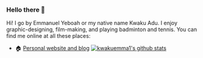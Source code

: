 ### Hello there 👋

Hi! I go by Emmanuel Yeboah or my native name Kwaku Adu. I enjoy graphic-designing, film-making, and playing badminton and tennis.
You can find me online at all these places:

- 🏠 [Personal website and blog](https://kwakuemma1.github.io/KwakuAduBlog/posts/summer-experience_2023/)
  [![kwakuemma1's github stats](https://github-readme-stats.vercel.app/api?username=kwakuemma1&theme=blue-green)](https://github.com/kwakuemma1/github-readme-stats)
<!--
- 👨‍👩‍👧‍👦 [Family blog](https://www.blah_blah_blah/)
- 🐦 [Twitter](https://twitter.com/blah_blah_blah)
- 🎥 [YouTube](https://www.youtube.com/blah_blah_blah)
- 💼 [LinkedIn](https://www.linkedin.com/in/blah_blah_blah)

Here are some ideas to get you started:

- 🔭 I’m currently working on ...
- 🌱 I’m currently learning ...
- 👯 I’m looking to collaborate on ...
- 🤔 I’m looking for help with ...
- 💬 Ask me about ...
- 📫 How to reach me: ...
- 😄 Pronouns: ...
- ⚡ Fun fact: ...
-->
